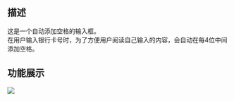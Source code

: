 ## 描述 ##
这是一个自动添加空格的输入框。                            
在用户输入银行卡号时，为了方便用户阅读自己输入的内容，会自动在每4位中间添加空格。

## 功能展示 ##
![](http://upload-images.jianshu.io/upload_images/2153401-28e3a13e8ed4654e.gif)



